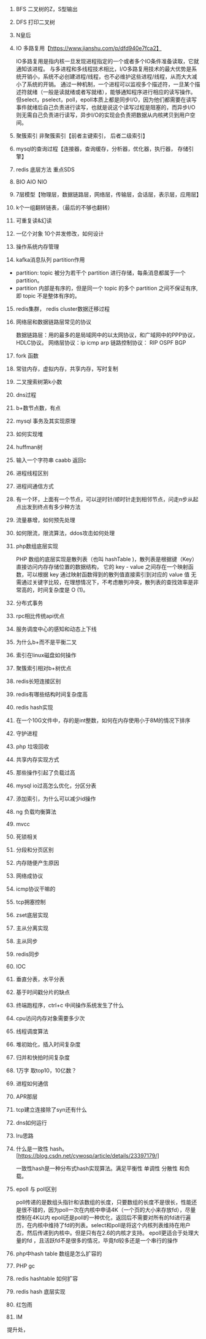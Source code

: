 1. BFS  二叉树的Z，S型输出
2. DFS 打印二叉树
3. N皇后
4. IO 多路复用【https://www.jianshu.com/p/dfd940e7fca2】
   
   IO多路复用是指内核一旦发现进程指定的一个或者多个IO条件准备读取，它就通知该进程。
   与多进程和多线程技术相比，I/O多路复用技术的最大优势是系统开销小，系统不必创建进程/线程，也不必维护这些进程/线程，从而大大减小了系统的开销。
   通过一种机制，一个进程可以监视多个描述符，一旦某个描述符就绪（一般是读就绪或者写就绪），能够通知程序进行相应的读写操作。
   但select，pselect，poll，epoll本质上都是同步I/O，因为他们都需要在读写事件就绪后自己负责进行读写，也就是说这个读写过程是阻塞的，而异步I/O则无需自己负责进行读写，异步I/O的实现会负责把数据从内核拷贝到用户空间。
   

5. 聚簇索引 非聚簇索引【前者主键索引， 后者二级索引】

6. mysql的查询过程【连接器，查询缓存，分析器，优化器，执行器， 存储引擎】
   
7. redis 底层方法 重点SDS
   
8. BIO AIO NIO 
   
9. 7层模型【物理层，数据链路层，网络层，传输层，会话层，表示层，应用层】
   
10. k个一组翻转链表，（最后的不够也翻转）
    
11. 可重复读&幻读

12. 一亿个对象 10个并发修改，如何设计
    
13. 操作系统内存管理
14. kafka消息队列  partition作用

+ partition: topic 被分为若干个 partition 进行存储，每条消息都属于一个 partition。
+ partition 内部是有序的，但是同一个 topic 的多个 partition 之间不保证有序, 即 topic 不是整体有序的。


15. redis集群， redis cluster数据迁移过程
16. 网络层和数据链路层常见的协议
 
    数据链路层：用的最多的是局域网中的以太网协议，和广域网中的PPP协议，HDLC协议。
    网络层协议：ip  icmp  arp
    链路控制协议：  RIP OSPF  BGP

17. fork 函数
18. 常驻内存，虚拟内存，共享内存，写时复制
19. 二叉搜索树第k小数
20. dns过程
21. b+数节点数，有点
22. mysql 事务及其实现原理
23. 如何实现堆
24. huffman树
25. 输入一个字符串 caabb  返回c
26. 进程线程区别
27. 进程间通信方式
28. 有一个环，上面有一个节点，可以逆时针/顺时针走到相邻节点，问走n步从起点出发到终点有多少种方法
29. 流量暴增，如何预先处理
30. 如何限流，限流算法，ddos攻击如何处理
31. php数组底层实现

    PHP 数组的底层实现是散列表（也叫 hashTable )，散列表是根据键（Key）直接访问内存存储位置的数据结构，
    它的 key - value 之间存在一个映射函数，可以根据 key 通过映射函数得到的散列值直接索引到对应的 value 值
    无需通过关键字比较，在理想情况下，不考虑散列冲突，散列表的查找效率是非常高的，时间复杂度是 O (1)。
    


32. 分布式事务
33. rpc相比传统api优点
34. 服务调度中心的感知和动态上下线
35. 为什么b+而不是平衡二叉
36. 索引在linux磁盘如何操作
37. 聚簇索引相对b+树优点
38. redis长短连接区别
39. redis有哪些结构时间复杂度高
40. redis hash实现
41. 在一个10G文件中，存的是int整数，如何在内存使用小于8M的情况下排序
42. 守护进程
43. php 垃圾回收
44. 共享内存实现方式
45. 那些操作引起了负载过高
46. mysql  io过高怎么优化，分区分表
47. 添加索引，为什么可以减少id操作
48. ng 负载均衡算法
49. mvcc
50. 死锁相关
51. 分段和分页区别
52. 内存随便产生原因
53. 网络成协议
54. icmp协议干嘛的
55. tcp拥塞控制
56. zset底层实现
57. 主从分离实现
58. 主从同步
59. redis同步
60. IOC
61. 垂直分表，水平分表
62. 基于时间戳分片的缺点
63. 终端跑程序，ctrl+c 中间操作系统发生了什么
64. cpu访问内存对象需要多少次
65. 线程调度算法
66. 堆初始化，插入时间复杂度
67. 归并和快拍时间复杂度
68. 1万字 取top10，10亿数？
69. 进程如何通信
70. APR那层
71. tcp建立连接除了syn还有什么
72. dns如何运行
73. lru思路
74. 什么是一致性 hash。[https://blog.csdn.net/cywosp/article/details/23397179/]
    
    一致性hash是一种分布式hash实现算法。满足平衡性 单调性 分散性 和负载。

75. epoll 与 poll区别
    
    poll传递的是数组头指针和该数组的长度，只要数组的长度不是很长，性能还是很不错的，因为poll一次在内核中申请4K（一个页的大小来存放fd），尽量控制在4K以内
    epoll还是poll的一种优化，返回后不需要对所有的fd进行遍历，在内核中维持了fd的列表。select和poll是将这个内核列表维持在用户态，然后传递到内核中。但是只有在2.6的内核才支持。
    epoll更适合于处理大量的fd ，且活跃fd不是很多的情况，毕竟fd较多还是一个串行的操作

76. php中hash table 数组是怎么扩容的

77. PHP gc

78. redis hashtable 如何扩容

79. redis hash 底层实现

80. 红包雨

81. IM




提升处，



